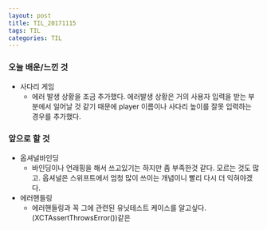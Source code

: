 ```yaml
---
layout: post
title: TIL_20171115
tags: TIL
categories: TIL
---
```


### 오늘 배운/느낀 것
- 사다리 게임
    - 에러 발생 상황을 조금 추가했다. 에러발생 상황은 거의 사용자 입력을 받는 부분에서 일어날 것 같기 때문에 player 이름이나 사다리 높이를 잘못 입력하는 경우를 추가했다.



### 앞으로 할 것
- 옵셔널바인딩
  - 바인딩이나 언래핑을 해서 쓰고있기는 하지만 좀 부족한것 같다. 모르는 것도 많고. 옵셔널은 스위프트에서 엄청 많이 쓰이는 개념이니 빨리 다시 더 익혀야겠다.
- 에러핸들링
    - 에러핸들링과 꼭 그에 관련된 유닛테스트 케이스를 알고싶다. (XCTAssertThrowsError())같은
